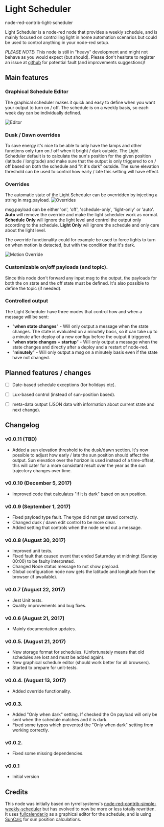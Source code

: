 # Light Scheduler
node-red-contrib-light-scheduler


Light Scheduler is a node-red node that provides a weekly schedule, and is mainly focused on controlling light in home automation scenarios but could be used to control anything in your node-red setup.

*PLEASE NOTE:* This node is still in "heavy" development and might not behave as you would expect (but should). Please don't hesitate to register an issue at [github](https://github.com/niklaswall/node-red-contrib-light-scheduler/issues) for potential fault (and improvements suggestions)!

## Main features

### Graphical Schedule Editor

The graphical scheduler makes it quick and easy to define when you want your output to turn on / off.
The schedule is on a weekly basis, so each week day can be individually defined.

![Editor](https://raw.githubusercontent.com/niklaswall/node-red-contrib-light-scheduler/master/screenshots/editor.png "Editor")


### Dusk / Dawn overrides

To save energy it's nice to be able to only have the lamps and other functions only turn on / off when it bright / dark outside.
The Light Scheduler default is to calculate the sun's position for the given position (latitude / longitude) and make sure that the output is only triggered to on / off based on both the schedule and "it it's dark" outside. The sune elevation threshold can be used to control how early / late this setting will have effect.


### Overrides

The automatic state of the Light Scheduler can be overridden by injecting a string in msg.payload. 
![Overrides](https://github.com/niklaswall/node-red-contrib-light-scheduler/raw/master/screenshots/override.png "Overrides")

msg.payload can be either 'on', 'off', 'schedule-only', 'light-only' or 'auto'. **Auto** will remove the override and make the light scheduler work as normal. **Schedule Only** will ignore the light level and control the output only according to the schedule. **Light Only** will ignore the schedule and only care about the light level.

The override functionality could for example be used to force lights to turn on when motion is detected, but with the condition that it's dark.

![Motion Override](https://raw.githubusercontent.com/niklaswall/node-red-contrib-light-scheduler/master/screenshots/motion_override.png "Motion Override")


### Customizable on/off payloads (and topic).

Since this node don't forward any input msg to the output, the payloads for both the on state and the off state must be defined. It's also possible to define the topic (if needed).

### Controlled output

The Light Scheduler have three modes that control how and when a message will be sent:
* "**when state changes**" - Will only output a message when the state changes. The state is evaluated on a minutely basis, so it can take up to a minute after deploy of a new configu before the output it triggered.
* "**when state changes + startup**" - Will only output a message when the state changes and directly after a deploy and a restart of node-red.
* "**minutely**" - Will only output a msg on a minutely basis even if the state have not changed.


## Planned features / changes
- [ ] Date-based schedule exceptions (for holidays etc).
- [ ] Lux-based control (instead of sun-position based).
- [ ] meta-data output (JSON data with information about current state and next change).


## Changelog

### v0.0.11 (TBD)
* Added a sun elevation threshold to the dusk/dawn section. It's now possible to adjust how early / late the sun position should affect the output. Sun elevation over the horizon is used instead of a time-offset, this will cater for a more consistant result over the year as the sun trajectory changes over time.

### v0.0.10 (December 5, 2017)
* Improved code that calculates "if it is dark" based on sun position.

### v0.0.9 (September 1, 2017)
* Fixed payload type fault. The type did not get saved correctly.
* Changed dusk / dawn edit control to be more clear.
* Added setting that controls when the node send out a message.

### v0.0.8 (August 30, 2017)
* Improved unit tests.
* Fixed fault that caused event that ended Saturnday at midningt (Sunday 00:00) to be faulty interpreted.
* Changed Node status message to not show payload.
* Global configuration node now gets the latitude and longitude from the browser (if awailable).

### v0.0.7 (August 22, 2017)
* Jest Unit tests.
* Quality improvements and bug fixes.

### v0.0.6  (August 21, 2017)
* Mainly documentation updates.

### v0.0.5. (August 21, 2017)
* New storage format for schedules. (Unfortunately means that old schedules are lost and must be added again).
* New graphical schedule editor (should work better for all browsers).
* Started to prepare for unit-tests.

### v0.0.4. (August 13, 2017)
* Added override functionality.

### v0.0.3.
* Added "Only when dark" setting. If checked the On payload will only be sent when the schedule matches and it is dark.
* Fixed some typos which prevented the "Only when dark" setting from working correctly.

### v0.0.2.
* Fixed some missing dependencies.

### v0.0.1
* Initial version


## Credits

This node was initially based on tyrrellsystems's [node-red-contrib-simple-weekly-scheduler](https://github.com/tyrrellsystems/node-red-contrib-simple-weekly-scheduler) but has evolved to now be more or less totally rewritten. It uses [fullcalendar.io](https://fullcalendar.io/) as a graphical editor for the schedule, and is using [SunCalc](https://github.com/mourner/suncalc) for sun position calculations.

